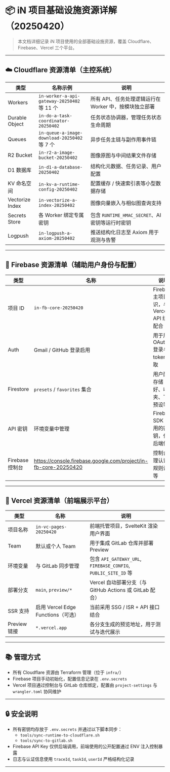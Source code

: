 # 📦 iN 项目基础设施资源详解（20250420）

> 本文档详细记录 iN 项目使用的全部基础设施资源，覆盖 Cloudflare、Firebase、Vercel 三个平台。

---

## ☁️ Cloudflare 资源清单（主控系统）

| 类型 | 名称示例 | 说明 |
|------|-----------|------|
| Workers | `in-worker-a-api-gateway-20250402` 等 11 个 | 所有 API、任务处理逻辑运行在 Worker 中，按模块独立部署 |
| Durable Object | `in-do-a-task-coordinator-20250402` | 任务状态协调器，管理任务状态生命周期 |
| Queues | `in-queue-a-image-download-20250402` 等 7 个 | 异步任务主链与副作用事件链 |
| R2 Bucket | `in-r2-a-image-bucket-20250402` | 图像原图与中间结果文件存储 |
| D1 数据库 | `in-d1-a-database-20250402` | 结构化元数据、任务记录、用户配置 |
| KV 命名空间 | `in-kv-a-runtime-config-20250402` | 配置缓存 / 快速索引表等小型数据存储 |
| Vectorize Index | `in-vectorize-a-index-20250402` | 图像向量嵌入与相似图查询支持 |
| Secrets Store | 各 Worker 绑定专属密钥 | 包含 `RUNTIME_HMAC_SECRET`、AI 密钥等运行时密钥 |
| Logpush | `in-logpush-a-axiom-20250402` | 推送结构化日志至 Axiom 用于观测与告警 |

---

## 🔐 Firebase 资源清单（辅助用户身份与配置）

| 类型 | 名称 | 说明 |
|------|------|------|
| 项目 ID | `in-fb-core-20250420` | Firebase 主项目标识，与 Vercel / API 绑定配合 |
| Auth | Gmail / GitHub 登录启用 | 用于用户 OAuth 登录与 token 获取 |
| Firestore | `presets` / `favorites` 集合 | 用户配置存储（偏好、收藏夹、下载预设等） |
| API 密钥 | 环境变量中管理 | Firebase SDK 使用的密钥，仅在后端使用 |
| Firebase 控制台 | https://console.firebase.google.com/project/in-fb-core-20250420 | 控制台管理认证与规则设置等 |

---

## 🎨 Vercel 资源清单（前端展示平台）

| 类型 | 名称 | 说明 |
|------|------|------|
| 项目名称 | `in-vc-pages-20250420` | 前端托管项目，SvelteKit 渲染用户界面 |
| Team | 默认或个人 Team | 用于集成 GitLab 仓库并部署 Preview |
| 环境变量 | 与 GitLab 同步管理 | 包含 `API_GATEWAY_URL`, `FIREBASE_CONFIG`, `PUBLIC_SITE_ID` 等 |
| 部署分支 | `main`, `preview/*` | Vercel 自动部署分支（与 GitHub Actions 或 GitLab 配合） |
| SSR 支持 | 启用 Vercel Edge Functions（可选） | 当前采用 SSG / ISR + API 接口结合 |
| Preview 链接 | `*.vercel.app` | 各分支生成的预览地址，用于测试与迭代展示 |

---

## 📚 管理方式

- 所有 Cloudflare 资源由 Terraform 管理（位于 `infra/`）
- Firebase 项目手动初始化，配置信息记录在 `.env.secrets`
- Vercel 项目通过控制台与 GitLab 仓库绑定，配置由 `project-settings` 与 `wrangler.toml` 协同维护

---

## 🔒 安全说明

- 所有密钥均存放于 `.env.secrets` 并通过以下脚本同步：
  - `tools/sync-runtime-to-cloudflare.sh`
  - `tools/sync-to-gitlab.sh`
- Firebase API Key 仅供后端调用，前端使用的公开配置通过 ENV 注入控制暴露
- 日志与认证信息使用 `traceId`, `taskId`, `userId` 严格结构化记录

---

